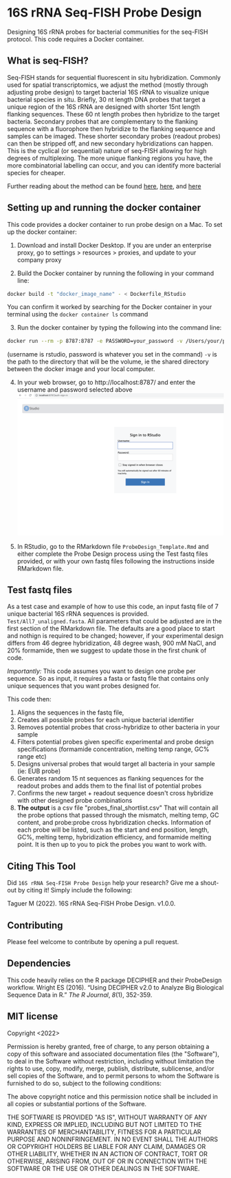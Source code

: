 # 16S rRNA Seq-FISH Probe Design 

Designing 16S rRNA probes for bacterial communities for the seq-FISH protocol. This code requires a Docker container. 


## What is seq-FISH?
Seq-FISH stands for sequential fluorescent in situ hybridization. Commonly used for spatial transcriptomics, we adjust the method (mostly through adjusting probe design) to target bacterial 16S rRNA to visualize unique bacterial species in situ. Briefly, 30 nt length DNA probes that target a unique region of the 16S rRNA are designed with shorter 15nt length flanking sequences. These 60 nt length probes then hybridize to the target bacteria. Secondary probes that are complementary to the flanking sequence with a fluorophore then hybridize to the flanking sequence and samples can be imaged. These shorter secondary probes (readout probes) can then be stripped off, and new secondary hybridizations can happen. This is the cyclical (or sequential) nature of seq-FISH allowing for high degrees of multiplexing. The more unique flanking regions you have, the more combinatorial labelling can occur, and you can identify more bacterial species for cheaper.

Further reading about the method can be found [here](https://www.science.org/doi/10.1126/science.abi4882), [here](https://www.nature.com/articles/s41586-019-1049-y), and [here](https://www.sciencedirect.com/science/article/pii/S0092867418306470?via%3Dihub) 



## Setting up and running the docker container
This code provides a docker container to run probe design on a Mac. To set up the docker container:

1) Download and install Docker Desktop. If you are under an enterprise proxy, go to settings > resources > proxies, and update to your company proxy

2) Build the Docker container by running the following in your command line:

```bash
docker build -t "docker_image_name" - < Dockerfile_RStudio
```

You can confirm it worked by searching for the Docker container in your terminal using the `docker container ls` command

3) Run the docker container by typing the following into the command line:

``` bash
docker run --rm -p 8787:8787 -e PASSWORD=your_password -v /Users/your/path/something:/home/rstudio  docker_image_name
```

 (username is rstudio, password is whatever you set in the command) `-v` is the path to the directory that will be the volume, ie the shared directory between the docker image and your local computer.  

4) In your web browser, go to http://localhost:8787/ and enter the username and password selected above
![This is an image](Readme_Screenshot.png)


5) In RStudio, go to the RMarkdown file  `ProbeDesign_Template.Rmd` and either complete the Probe Design process using the Test fastq files provided, or with your own fastq files following the instructions inside RMarkdown file.



## Test fastq files
As a test case and example of how to use this code, an input fastq file of 7 unique bacterial 16S rRNA sequences is provided. `Test/All7_unaligned.fasta`. All parameters that could be adjusted are in the first section of the RMarkdown file. The defaults are a good place to start and nothign is required to be changed; however, if your experimental design differs from 46 degree hybridization, 48 degree wash, 900 mM NaCl, and 20% formamide, then we suggest to update those in the first chunk of code. 

*Importantly:* This code assumes you want to design one probe per sequence. So as input, it requires a fasta or fastq file that contains only unique sequences that you want probes designed for.

 This code then:
1) Aligns the sequences in the fastq file, 
2) Creates all possible probes for each unique bacterial identifier 
3) Removes potential probes that cross-hybridize to other bacteria in your sample
4) Filters potential probes given specific experimental and probe design specifications (formamide concentration, melting temp range, GC% range etc)
5) Designs universal probes that would target all bacteria in your sample (ie: EUB probe)
6) Generates random 15 nt sequences as flanking sequences for the readout probes and adds them to the final list of potential probes
7) Confirms the new target + readout sequence doesn't cross hybridize with other designed probe combinations
8) **The output** is a csv file "probes_final_shortlist.csv" That will contain all the probe options that passed through the mismatch, melting temp, GC content, and probe:probe cross hybridization checks. Information of each probe will be listed, such as the start and end position, length, GC%, melting temp, hybridization efficiency, and formamide melting point. It is then up to you to pick the probes you want to work with. 


## Citing This Tool

Did `16S rRNA Seq-FISH Probe Design` help your research? Give me a shout-out by citing it! Simply include the following:

Taguer M (2022). 16S rRNA Seq-FISH Probe Design. v1.0.0.


## Contributing

Please feel welcome to contribute by opening a pull request.


## Dependencies 
This code heavily relies on the R package DECIPHER and their ProbeDesign workflow. 
Wright ES (2016). “Using DECIPHER v2.0 to Analyze Big Biological Sequence Data in R.” _The R Journal_,
*8*(1), 352-359.

 
## MIT license
Copyright <2022> <Mariia Taguer>

Permission is hereby granted, free of charge, to any person obtaining a copy of this software and associated documentation files (the "Software"), to deal in the Software without restriction, including without limitation the rights to use, copy, modify, merge, publish, distribute, sublicense, and/or sell copies of the Software, and to permit persons to whom the Software is furnished to do so, subject to the following conditions:

The above copyright notice and this permission notice shall be included in all copies or substantial portions of the Software.

THE SOFTWARE IS PROVIDED "AS IS", WITHOUT WARRANTY OF ANY KIND, EXPRESS OR IMPLIED, INCLUDING BUT NOT LIMITED TO THE WARRANTIES OF MERCHANTABILITY, FITNESS FOR A PARTICULAR PURPOSE AND NONINFRINGEMENT. IN NO EVENT SHALL THE AUTHORS OR COPYRIGHT HOLDERS BE LIABLE FOR ANY CLAIM, DAMAGES OR OTHER LIABILITY, WHETHER IN AN ACTION OF CONTRACT, TORT OR OTHERWISE, ARISING FROM, OUT OF OR IN CONNECTION WITH THE SOFTWARE OR THE USE OR OTHER DEALINGS IN THE SOFTWARE.
